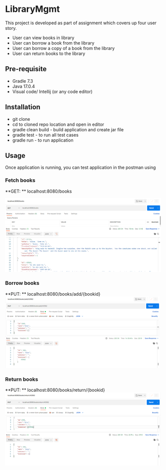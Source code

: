 # LibraryMgmt
This project is developed as part of assignment which covers up four user story.
- User can view books in library
- User can borrow a book from the library
- User can borrow a copy of a book from the library
- User can return books to the library

## Pre-requisite
- Gradle 7.3
- Java 17.0.4
- Visual code/ Intellij (or any code editor)

## Installation
 - git clone 
 - cd to cloned repo location and open in editor
 - gradle clean build - build application and create jar file
 - gradle test - to run all test cases
 - gradle run - to run application
 
 ## Usage
 Once application is running, you can test application in the postman using
 
 ### Fetch books
 
 **GET: ** localhost:8080/books
 
 ![Fetch all books](https://github.com/Ravina-Deogadkar/libraryMgmt/blob/master/src/main/resources/static/get_request.png)
 
 ### Borrow books
 
 **PUT: ** localhost:8080/books/add/{bookid}
 ![Borrow books](https://github.com/Ravina-Deogadkar/libraryMgmt/blob/master/src/main/resources/static/borrow_request.png)
 
 ### Return books
 
 **PUT: ** localhost:8080/books/return/{bookid}
 ![Return books](https://github.com/Ravina-Deogadkar/libraryMgmt/blob/master/src/main/resources/static/return_request.png)

